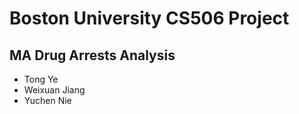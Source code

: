 
# Boston University CS506 Project
## MA Drug Arrests Analysis

* Tong Ye
* Weixuan Jiang
* Yuchen Nie